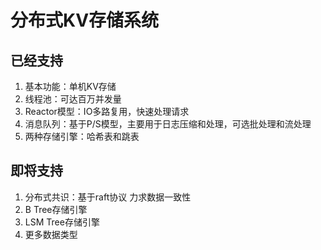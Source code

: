 # 分布式KV存储系统
## 已经支持
1. 基本功能：单机KV存储
2. 线程池：可达百万并发量
3. Reactor模型：IO多路复用，快速处理请求
4. 消息队列：基于P/S模型，主要用于日志压缩和处理，可选批处理和流处理
5. 两种存储引擎：哈希表和跳表
## 即将支持
1. 分布式共识：基于raft协议 力求数据一致性
2. B Tree存储引擎
3. LSM Tree存储引擎
4. 更多数据类型